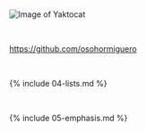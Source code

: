 

<br>

![Image of Yaktocat](https://octodex.github.com/images/yaktocat.png)


<br>

https://github.com/osohormiguero

<br>

{% include 04-lists.md %}

<br>

{% include 05-emphasis.md %}